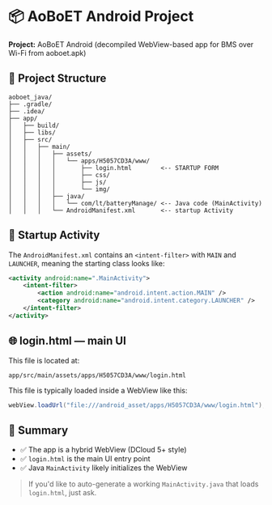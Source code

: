# 📦 AoBoET Android Project
**Project:** AoBoET Android (decompiled WebView-based app for BMS over Wi-Fi from aoboet.apk)

## 📁 Project Structure

```text
aoboet_java/
├── .gradle/
├── .idea/
├── app/
│   ├── build/
│   ├── libs/
│   ├── src/
│   │   ├── main/
│   │   │   ├── assets/
│   │   │   │   └── apps/H5057CD3A/www/
│   │   │   │       ├── login.html        <-- STARTUP FORM
│   │   │   │       ├── css/
│   │   │   │       ├── js/
│   │   │   │       └── img/
│   │   │   ├── java/
│   │   │   │   └── com/lt/batteryManage/ <-- Java code (MainActivity)
│   │   │   └── AndroidManifest.xml       <-- startup Activity
```

## 🚀 Startup Activity

The `AndroidManifest.xml` contains an `<intent-filter>` with `MAIN` and `LAUNCHER`, meaning the starting class looks like:

```xml
<activity android:name=".MainActivity">
    <intent-filter>
        <action android:name="android.intent.action.MAIN" />
        <category android:name="android.intent.category.LAUNCHER" />
    </intent-filter>
</activity>
```

## 🌐 login.html — main UI

This file is located at:

```
app/src/main/assets/apps/H5057CD3A/www/login.html
```

This file is typically loaded inside a WebView like this:

```java
webView.loadUrl("file:///android_asset/apps/H5057CD3A/www/login.html");
```

## 📌 Summary

- ✅ The app is a hybrid WebView (DCloud 5+ style)
- ✅ `login.html` is the main UI entry point
- ✅ Java `MainActivity` likely initializes the WebView

> If you'd like to auto-generate a working `MainActivity.java` that loads `login.html`, just ask.
